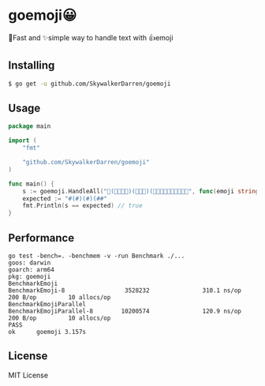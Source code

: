 # goemoji😀
🚀Fast and ✨simple way to handle text with 👍emoji

## Installing

```bash
$ go get -u github.com/SkywalkerDarren/goemoji
```

## Usage

```go
package main

import (
	"fmt"

	"github.com/SkywalkerDarren/goemoji"
)

func main() {
	s := goemoji.HandleAll("👋(👨‍👩‍👧‍👧)(👨‍👩‍👧)(👨🏼‍🤝‍👨🏿👨🏼‍🤝‍👨🏿", func(emoji string) string { return "#" }, func(text string) string { return text })
	expected := "#(#)(#)(##"
	fmt.Println(s == expected) // true
}
```

## Performance

```
go test -bench=. -benchmem -v -run Benchmark ./...
goos: darwin
goarch: arm64
pkg: goemoji
BenchmarkEmoji
BenchmarkEmoji-8                 3528232               310.1 ns/op           200 B/op         10 allocs/op
BenchmarkEmojiParallel
BenchmarkEmojiParallel-8        10200574               120.9 ns/op           200 B/op         10 allocs/op
PASS
ok      goemoji 3.157s
```

## License

MIT License
